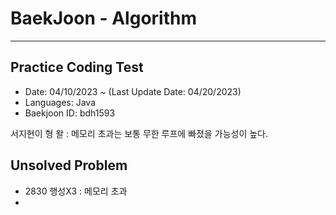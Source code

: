 # BaekJoon - Algorithm

-------------------------------------

## Practice Coding Test
* Date: 04/10/2023 ~ (Last Update Date: 04/20/2023)
* Languages: Java
* Baekjoon ID: bdh1593


서지현이 형 왈 : 메모리 초과는 보통 무한 루프에 빠졌을 가능성이 높다.

## Unsolved Problem
- 2830 행성X3 : 메모리 초과
- 